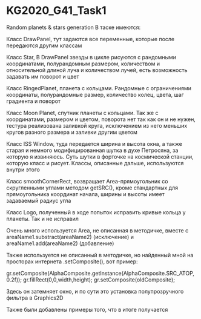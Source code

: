 # KG2020_G41_Task1
Random planets & stars generation
В таске имеются:

Класс DrawPanel, тут задаются все переменные, которые после передаются другим классам

Класс Star, В DrawPanel звезды в цикле рисуются с рандомными координатами, полурандомным размером, количеством и относительной длиной луча и количеством лучей, есть возможность задавать им поворот и цвет

Класс RingedPlanet, планета с кольцами. Рандомные с ограничениями координаты, полурандомные размер, количество колец, цвета, шаг градиента и поворот

Класс Moon Planet, спутник планеты с кольцами. Так же с координатами, размером и цветом, поворота нет так как он и не нужен, тестура реализована заливкой круга, исключением из него меньших кругов разного размера и заливки другим цветом

Класс ISS Window, туда передается ширина и высота окна, а также старая и немного модифицированная шутка в духе Петросяна, за которую я извиняюсь. Суть шутки в форточке на космической станции, которую класс и рисует. Классы, описанные дальше, используются внутри этого

Класс smoothCornerRect, возвращает Area-прямоугольник со скругленными углами методом getSRC(), кроме стандартных для прямоугольника координат начала, ширины и высоты имеет задаваемый радиус угла

Класс Logo, полученный в ходе попыток исправить кривые кольца у планеты. Так и не исправил 

Очень много используется Area, не описанная в методичке, вместе с areaName1.substract(areaName2) (исключение) и areaName1.add(areaName2) (добавление)

Также используется не описанный в методичке, но найденный мной на просторах интернета .setComposite(), вот пример:

gr.setComposite(AlphaComposite.getInstance(AlphaComposite.SRC_ATOP, 0.2f));
        gr.fillRect(0,0,width,height);
        gr.setComposite(oldComposite);

Здесь он затемняет окно, и по сути это установка полупрозручного фильтра в Graphics2D

Также были добавлены примеры того, что в итоге получается
